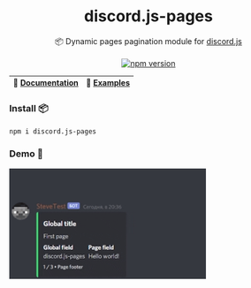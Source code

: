 <h1 align="center">
    <b>discord.js-pages</b>
</h1>
<p align="center">
  📦 Dynamic pages pagination module for <a href="https://github.com/discordjs/discord.js">discord.js</a>
  <br>
  <br>
  <a href="https://npmjs.com/package/discord.js-pages">
    <img src="https://badge.fury.io/js/discord.js-pages.svg" alt="npm version" height="18">
  </a>

| 📖 [Documentation](docs/introduction.md) | 🤖 [Examples](docs/examples) |
| --------------------------------------- | ---------------------------- |

</p>

### Install 📦
`npm i discord.js-pages`

### Demo 🎥
<img src="https://github.com/MrZillaGold/discord.js-pages/raw/master/docs/demo.gif" height="200">
